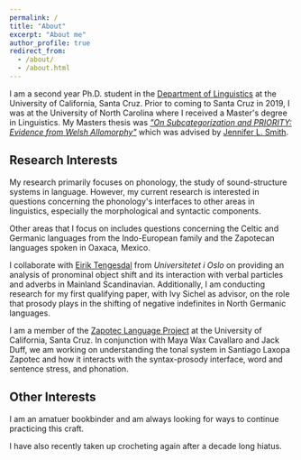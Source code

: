 ```yaml
---
permalink: /
title: "About"
excerpt: "About me"
author_profile: true
redirect_from: 
  - /about/
  - /about.html
---
```


I am a second year Ph.D. student in the [Department of Linguistics](https://linguistics.ucsc.edu/) at the University of California, Santa Cruz. Prior to coming to Santa Cruz in 2019, I was at the University of North Carolina where I received a Master's degree in Linguistics. My Masters thesis was *["On Subcategorization and PRIORITY: Evidence from Welsh Allomorphy"](https://doi.org/10.17615/td9g-v269)* which was advised by [Jennifer L. Smith](https://users.castle.unc.edu/~jlsmith/).

## Research Interests

My research primarily focuses on phonology, the study of sound-structure systems in language. However, my current research is interested in questions concerning the phonology's interfaces to other areas in linguistics, especially the morphological and syntactic components.

Other areas that I focus on includes questions concerning the Celtic and Germanic languages from the Indo-European family and the Zapotecan languages spoken in Oaxaca, Mexico.

I collaborate with [Eirik Tengesdal](https://www.hf.uio.no/iln/english/people/aca/scandinavian-languages/temporary/eirikten/) from *Universitetet i Oslo* on providing an analysis of pronominal object shift and its interaction with verbal particles and adverbs in Mainland Scandinavian. Additionally, I am conducting research for my first qualifying paper, with Ivy Sichel as advisor, on the role that prosody plays in the shifting of negative indefinites in North Germanic languages.

I am a member of the [Zapotec Language Project](http://zapotec.ucsc.edu/) at the University of California, Santa Cruz. In conjunction with Maya Wax Cavallaro and Jack Duff, we am working on understanding the tonal system in Santiago Laxopa Zapotec and how it interacts with the syntax-prosody interface, word and sentence stress, and phonation. 

## Other Interests

I am an amatuer bookbinder and am always looking for ways to continue practicing this craft. 

I have also recently taken up crocheting again after a decade long hiatus. 

